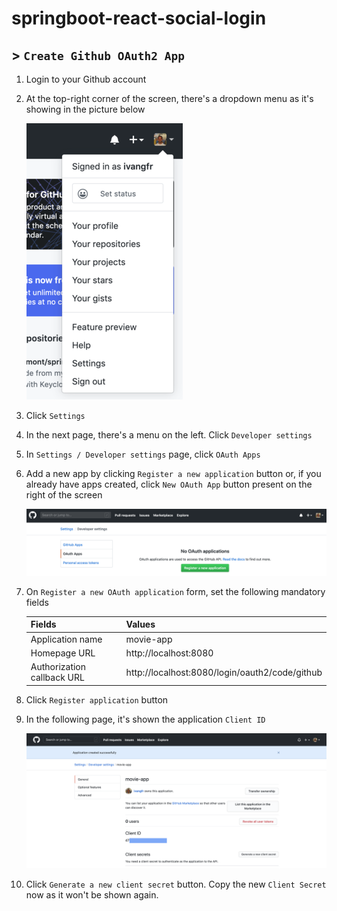 # springboot-react-social-login
## > `Create Github OAuth2 App`

1. Login to your Github account

1. At the top-right corner of the screen, there's a dropdown menu as it's showing in the picture below

   ![github-dropdown-menu](documentation/github-dropdown-menu.png)

1. Click `Settings`

1. In the next page, there's a menu on the left. Click `Developer settings`

1. In `Settings / Developer settings` page, click `OAuth Apps`

1. Add a new app by clicking `Register a new application` button or, if you already have apps created, click `New OAuth App` button present on the right of the screen

   ![github-create-new-app](documentation/github-create-new-app.png)

1. On `Register a new OAuth application` form, set the following mandatory fields

   | Fields                     | Values                                         |
   | -------------------------- | ---------------------------------------------- |
   | Application name           | movie-app                                      |
   | Homepage URL               | http://localhost:8080                          |
   | Authorization callback URL | http://localhost:8080/login/oauth2/code/github |

1. Click `Register application` button

1. In the following page, it's shown the application `Client ID`

   ![github-app-created-successfully](documentation/github-app-created-successfully.png)

1. Click `Generate a new client secret` button. Copy the new `Client Secret` now as it won't be shown again.
